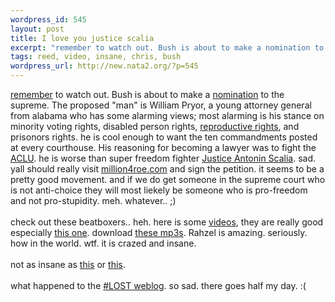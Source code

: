 ```yaml
--- 
wordpress_id: 545
layout: post
title: I love you justice scalia
excerpt: "remember to watch out. Bush is about to make a nomination to the supreme. The proposed \"man\" is William Pryor, a young attorney general from alabama who has some alarming views; most alarming is his stance on minority voting rights, disabled person rights, "
tags: reed, video, insane, chris, bush
wordpress_url: http://new.nata2.org/?p=545
---
```

<a href="http://www.democrats.org/scotus/bushenstein.html">remember</a> to watch out. Bush is about to make a <a href="http://www.democrats.org/scotus/pryor.html">nomination</a> to the supreme. The proposed "man" is William Pryor, a young attorney general from alabama who has some alarming views; most alarming is his stance on minority voting rights, disabled person rights, <a href="http://www.million4roe.com">reproductive rights</a>, and prisonors rights. he is cool enough to want the ten commandments posted at every courthouse. His reasoning for becoming a lawyer was to fight the <a href="http://www.aclu.org">ACLU</a>. he is worse than super freedom fighter <a href="http://www.kuro5hin.org/story/2003/3/21/35911/1828">Justice Antonin Scalia</a>. sad. yall should really visit <a href="http://www.million4roe.com">million4roe.com</a> and sign the petition. it seems to be a pretty good movement. and if we do get someone in the supreme court who is not anti-choice they will most liekely be someone who is pro-freedom and not pro-stupidity. meh. whatever.. ;)<br/><br/>check out these beatboxers.. heh. here is some <a href="http://www.humanbeatbox.com/videos/index.shtml">videos</a>, they are really good especially <a href="http://www.columbia.edu/cu/elementary/front.htm">this one</a>. download <a href="http://www.humanbeatbox.com/audio/index.shtml">these mp3s</a>. Rahzel is amazing. seriously. how in the world. wtf. it is crazed and insane.<br/><br/>not as insane as <a href="http://www.christianitytoday.com/ct/2003/124/21.0.html">this</a> or <a href="http://www.democratandchronicle.com/news/0619story3_news.shtml">this</a>.<br/><br/>what happened to the <a href="http://weblog.fuck.org">#LOST weblog</a>. so sad. there goes half my day. :(
